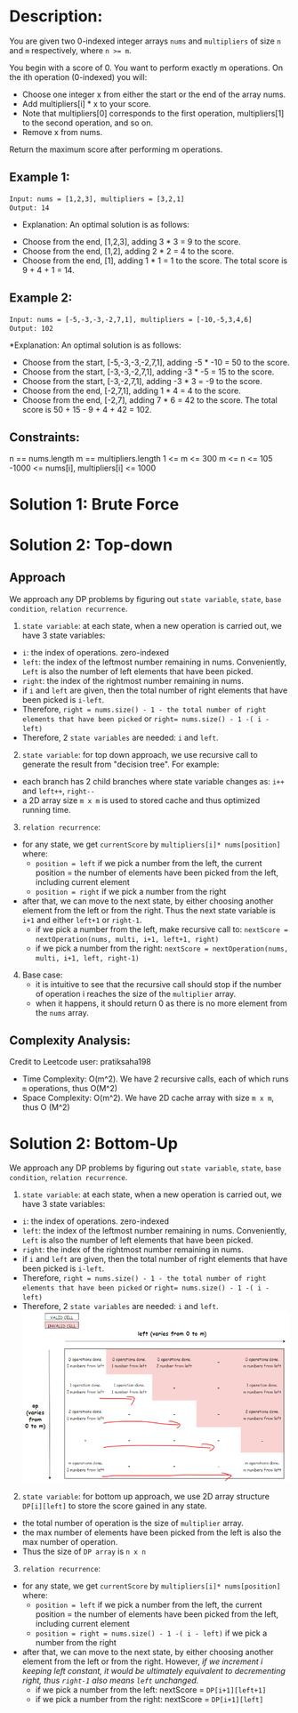# Description:

You are given two 0-indexed integer arrays `nums` and `multipliers` of size `n` and `m` respectively, where `n >= m`.

You begin with a score of 0. You want to perform exactly m operations. On the ith operation (0-indexed) you will:

* Choose one integer x from either the start or the end of the array nums.
* Add multipliers[i] * x to your score.
* Note that multipliers[0] corresponds to the first operation, multipliers[1] to the second operation, and so on.
* Remove x from nums.

Return the maximum score after performing m operations.

## Example 1:
```
Input: nums = [1,2,3], multipliers = [3,2,1]
Output: 14
```

* Explanation: An optimal solution is as follows:
- Choose from the end, [1,2,3], adding 3 * 3 = 9 to the score.
- Choose from the end, [1,2], adding 2 * 2 = 4 to the score.
- Choose from the end, [1], adding 1 * 1 = 1 to the score.
The total score is 9 + 4 + 1 = 14.

## Example 2:
```
Input: nums = [-5,-3,-3,-2,7,1], multipliers = [-10,-5,3,4,6]
Output: 102
```

*Explanation: An optimal solution is as follows:
- Choose from the start, [-5,-3,-3,-2,7,1], adding -5 * -10 = 50 to the score.
- Choose from the start, [-3,-3,-2,7,1], adding -3 * -5 = 15 to the score.
- Choose from the start, [-3,-2,7,1], adding -3 * 3 = -9 to the score.
- Choose from the end, [-2,7,1], adding 1 * 4 = 4 to the score.
- Choose from the end, [-2,7], adding 7 * 6 = 42 to the score. 
The total score is 50 + 15 - 9 + 4 + 42 = 102.
 

## Constraints:

n == nums.length
m == multipliers.length
1 <= m <= 300
m <= n <= 105
-1000 <= nums[i], multipliers[i] <= 1000
# Solution 1: Brute Force
# Solution 2: Top-down 
## Approach
We approach any DP problems by figuring out `state variable`, `state`, `base condition`, `relation recurrence`. 
1. `state variable`: at each state, when a new operation is carried out, we have 3 state variables:
  * `i`: the index of operations. zero-indexed
  * `left`: the index of the leftmost number remaining in nums. Conveniently, `Left` is also the number of left elements that have been picked.
  * `right`: the index of the rightmost number remaining in nums. 
  * if `i` and `left` are given, then the total number of right elements that have been picked is `i-left`. 
  * Therefore, `right = nums.size() - 1 - the total number of right elements that have been picked` or `right= nums.size() - 1 -( i - left)` 
  * Therefore, 2 `state variables` are needed: `i` and `left`.
 
2. `state variable`: for top down approach, we use recursive call to generate the result from "decision tree". For example: 
  * each branch has 2 child branches where state variable changes as: `i++` and  `left++`,  `right--`
  * a 2D array size `m x m` is used to stored cache and thus optimized running time. 
3. `relation recurrence`:
  * for any state, we get `currentScore` by `multipliers[i]* nums[position]` where:
    * `position = left` if we pick a number from the left, the current position = the number of elements have been picked from the left, including current element
    * `position = right` if we pick a number from the right
  * after that, we can move to the next state, by either choosing another element from the left or from the right. Thus the next state variable is `i+1` and either `left+1` or `right-1`. 
    * if we pick a number from the left, make recursive call to: `nextScore = nextOperation(nums, multi, i+1, left+1, right)`   
    * if we pick a number from the right: `nextScore = nextOperation(nums, multi, i+1, left, right-1)`
4. Base case: 
	* it is intuitive to see that the recursive call should stop if the number of operation i reaches the size of the `multiplier` array.
	* when it happens, it should return 0 as there is no more element from the `nums` array.
## Complexity Analysis: 
Credit to Leetcode user: pratiksaha198
* Time Complexity: O(m^2). We have 2 recursive calls, each of which runs `m` operations, thus O(M^2)
* Space Complexity: O(m^2). We have 2D cache array with size `m x m`, thus O (M^2)

# Solution 2: Bottom-Up

We approach any DP problems by figuring out `state variable`, `state`, `base condition`, `relation recurrence`. 
1. `state variable`: at each state, when a new operation is carried out, we have 3 state variables:
  * `i`: the index of operations. zero-indexed
  * `left`: the index of the leftmost number remaining in nums. Conveniently, `Left` is also the number of left elements that have been picked.
  * `right`: the index of the rightmost number remaining in nums. 
  * if `i` and `left` are given, then the total number of right elements that have been picked is `i-left`. 
  * Therefore, `right = nums.size() - 1 - the total number of right elements that have been picked` or `right= nums.size() - 1 -( i - left)` 
  * Therefore, 2 `state variables` are needed: `i` and `left`.
  ![image info](./1.png)
2. `state variable`: for bottom up approach, we use 2D array structure `DP[i][left]` to store the score gained in any state. 
  * the total number of operation is the size of `multiplier` array. 
  * the max number of elements have been picked from the left is also the max number of operation. 
  * Thus the size of `DP array` is `n x n`
3. `relation recurrence`:
  * for any state, we get `currentScore` by `multipliers[i]* nums[position]` where:
    * `position = left` if we pick a number from the left, the current position = the number of elements have been picked from the left, including current element
    * `position = right = nums.size() - 1 -( i - left)` if we pick a number from the right
  * after that, we can move to the next state, by either choosing another element from the left or from the right. However, *if we increment i keeping left constant, it would be ultimately equivalent to decrementing right, thus `right-1` also means `left` unchanged.*          
    * if we pick a number from the left: nextScore = `DP[i+1][left+1]`    
    * if we pick a number from the right: nextScore = `DP[i+1][left]`  